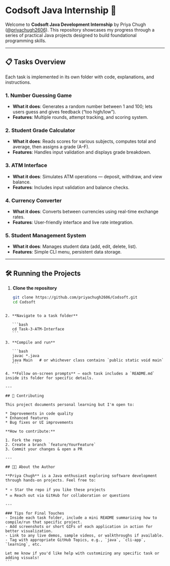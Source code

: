 # Codsoft Java Internship 🚀

Welcome to **Codsoft Java Development Internship** by Priya Chugh ([@priyachugh2606](https://github.com/priyachugh2606)). This repository showcases my progress through a series of practical Java projects designed to build foundational programming skills.

---

## 📋 Tasks Overview

Each task is implemented in its own folder with code, explanations, and instructions.

### 1. Number Guessing Game
- **What it does**: Generates a random number between 1 and 100; lets users guess and gives feedback (“too high/low”).
- **Features**: Multiple rounds, attempt tracking, and scoring system.

### 2. Student Grade Calculator
- **What it does**: Reads scores for various subjects, computes total and average, then assigns a grade (A–F).
- **Features**: Handles input validation and displays grade breakdown.

### 3. ATM Interface
- **What it does**: Simulates ATM operations — deposit, withdraw, and view balance.
- **Features**: Includes input validation and balance checks.

### 4. Currency Converter
- **What it does**: Converts between currencies using real-time exchange rates.
- **Features**: User-friendly interface and live rate integration.

### 5. Student Management System
- **What it does**: Manages student data (add, edit, delete, list).
- **Features**: Simple CLI menu, persistent data storage.

---

## 🛠️ Running the Projects

1. **Clone the repository**  
   ```bash
   git clone https://github.com/priyachugh2606/Codsoft.git
   cd Codsoft
````

2. **Navigate to a task folder**

   ```bash
   cd Task-3-ATM-Interface
   ```

3. **Compile and run**

   ```bash
   javac *.java
   java Main   # or whichever class contains `public static void main`
   ```

4. **Follow on-screen prompts** — each task includes a `README.md` inside its folder for specific details.

---

## 🤝 Contributing

This project documents personal learning but I'm open to:

* Improvements in code quality
* Enhanced features
* Bug fixes or UI improvements

**How to contribute:**

1. Fork the repo
2. Create a branch `feature/YourFeature`
3. Commit your changes & open a PR

---

## 👩‍💼 About the Author

**Priya Chugh** is a Java enthusiast exploring software development through hands-on projects. Feel free to:

* ⭐ Star the repo if you like these projects
* ✉️ Reach out via GitHub for collaboration or questions

---

### Tips for Final Touches
- Inside each task folder, include a mini README summarizing how to compile/run that specific project.
- Add screenshots or short GIFs of each application in action for better visualization.
- Link to any live demos, sample videos, or walkthroughs if available.
- Tag with appropriate GitHub Topics, e.g., `java`, `cli-app`, `learning`, etc.

Let me know if you'd like help with customizing any specific task or adding visuals!
```

